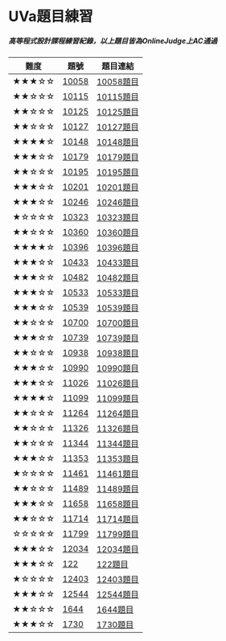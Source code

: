 # UVa題目練習
##### 高等程式設計課程練習紀錄，以上題目皆為OnlineJudge上AC通過
|難度|題號|題目連結|
|---|----|--------|
|★★★☆☆|[10058](https://github.com/alankuo04/UVa/tree/main/10058)|[10058題目](https://onlinejudge.org/external/100/10058.pdf)
|★★☆☆☆|[10115](https://github.com/alankuo04/UVa/tree/main/10115)|[10115題目](https://onlinejudge.org/external/101/10115.pdf)
|★★☆☆☆|[10125](https://github.com/alankuo04/UVa/tree/main/10125)|[10125題目](https://onlinejudge.org/external/101/10125.pdf)
|★★☆☆☆|[10127](https://github.com/alankuo04/UVa/tree/main/10127)|[10127題目](https://onlinejudge.org/external/101/10127.pdf)
|★★★★☆|[10148](https://github.com/alankuo04/UVa/tree/main/10148)|[10148題目](https://onlinejudge.org/external/101/10148.pdf)
|★★★☆☆|[10179](https://github.com/alankuo04/UVa/tree/main/10179)|[10179題目](https://onlinejudge.org/external/101/10179.pdf)
|★★☆☆☆|[10195](https://github.com/alankuo04/UVa/tree/main/10195)|[10195題目](https://onlinejudge.org/external/101/10195.pdf)
|★★★☆☆|[10201](https://github.com/alankuo04/UVa/tree/main/10201)|[10201題目](https://onlinejudge.org/external/102/10201.pdf)
|★★★☆☆|[10246](https://github.com/alankuo04/UVa/tree/main/10246)|[10246題目](https://onlinejudge.org/external/102/10246.pdf)
|★☆☆☆☆|[10323](https://github.com/alankuo04/UVa/tree/main/10323)|[10323題目](https://onlinejudge.org/external/103/10323.pdf)
|★★☆☆☆|[10360](https://github.com/alankuo04/UVa/tree/main/10360)|[10360題目](https://onlinejudge.org/external/103/10360.pdf)
|★★★★☆|[10396](https://github.com/alankuo04/UVa/tree/main/10396)|[10396題目](https://onlinejudge.org/external/103/10396.pdf)
|★★★☆☆|[10433](https://github.com/alankuo04/UVa/tree/main/10433)|[10433題目](https://onlinejudge.org/external/104/10433.pdf)
|★★★☆☆|[10482](https://github.com/alankuo04/UVa/tree/main/10482)|[10482題目](https://onlinejudge.org/external/104/10482.pdf)
|★★★☆☆|[10533](https://github.com/alankuo04/UVa/tree/main/10533)|[10533題目](https://onlinejudge.org/external/105/10533.pdf)
|★★★☆☆|[10539](https://github.com/alankuo04/UVa/tree/main/10539)|[10539題目](https://onlinejudge.org/external/105/10539.pdf)
|★★☆☆☆|[10700](https://github.com/alankuo04/UVa/tree/main/10700)|[10700題目](https://onlinejudge.org/external/107/10700.pdf)
|★★★☆☆|[10739](https://github.com/alankuo04/UVa/tree/main/10739)|[10739題目](https://onlinejudge.org/external/107/10739.pdf)
|★★☆☆☆|[10938](https://github.com/alankuo04/UVa/tree/main/10938)|[10938題目](https://onlinejudge.org/external/109/10938.pdf)
|★★★☆☆|[10990](https://github.com/alankuo04/UVa/tree/main/10990)|[10990題目](https://onlinejudge.org/external/109/10990.pdf)
|★★★☆☆|[11026](https://github.com/alankuo04/UVa/tree/main/11026)|[11026題目](https://onlinejudge.org/external/110/11026.pdf)
|★★★★☆|[11099](https://github.com/alankuo04/UVa/tree/main/11099)|[11099題目](https://onlinejudge.org/external/110/11099.pdf)
|★★☆☆☆|[11264](https://github.com/alankuo04/UVa/tree/main/11264)|[11264題目](https://onlinejudge.org/external/112/11264.pdf)
|★★☆☆☆|[11326](https://github.com/alankuo04/UVa/tree/main/11326)|[11326題目](https://onlinejudge.org/external/113/11326.pdf)
|★★☆☆☆|[11344](https://github.com/alankuo04/UVa/tree/main/11344)|[11344題目](https://onlinejudge.org/external/113/11344.pdf)
|★★★☆☆|[11353](https://github.com/alankuo04/UVa/tree/main/11353)|[11353題目](https://onlinejudge.org/external/113/11353.pdf)
|★☆☆☆☆|[11461](https://github.com/alankuo04/UVa/tree/main/11461)|[11461題目](https://onlinejudge.org/external/114/11461.pdf)
|★★☆☆☆|[11489](https://github.com/alankuo04/UVa/tree/main/11489)|[11489題目](https://onlinejudge.org/external/114/11489.pdf)
|★★★☆☆|[11658](https://github.com/alankuo04/UVa/tree/main/11658)|[11658題目](https://onlinejudge.org/external/116/11658.pdf)
|★★☆☆☆|[11714](https://github.com/alankuo04/UVa/tree/main/11714)|[11714題目](https://onlinejudge.org/external/117/11714.pdf)
|☆☆☆☆☆|[11799](https://github.com/alankuo04/UVa/tree/main/11799)|[11799題目](https://onlinejudge.org/external/117/11799.pdf)
|★★★☆☆|[12034](https://github.com/alankuo04/UVa/tree/main/12034)|[12034題目](https://onlinejudge.org/external/120/12034.pdf)
|★★★☆☆|[122](https://github.com/alankuo04/UVa/tree/main/122)|[122題目](https://onlinejudge.org/external/1/122.pdf)
|★☆☆☆☆|[12403](https://github.com/alankuo04/UVa/tree/main/12403)|[12403題目](https://onlinejudge.org/external/124/12403.pdf)
|★★★☆☆|[12544](https://github.com/alankuo04/UVa/tree/main/12544)|[12544題目](https://onlinejudge.org/external/125/12544.pdf)
|★★☆☆☆|[1644](https://github.com/alankuo04/UVa/tree/main/1644)|[1644題目](https://onlinejudge.org/external/16/1644.pdf)
|★★★☆☆|[1730](https://github.com/alankuo04/UVa/tree/main/1730)|[1730題目](https://onlinejudge.org/external/17/1730.pdf)
